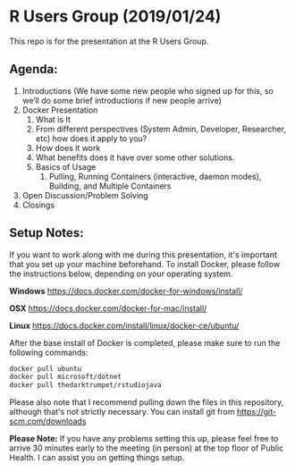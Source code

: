 R Users Group (2019/01/24)
==========================

This repo is for the presentation at the R Users Group.

Agenda:
-------

1. Introductions (We have some new people who signed up for this, so we’ll do some brief introductions if new people arrive)
2. Docker Presentation
    1. What is It
    2.  From different perspectives (System Admin, Developer, Researcher, etc) how does it apply to you?
    3.  How does it work
    4.  What benefits does it have over some other solutions.
    5.  Basics of Usage
        1.  Pulling, Running Containers (interactive, daemon modes), Building, and Multiple Containers
3. Open Discussion/Problem Solving
4. Closings

Setup Notes:
------------

If you want to work along with me during this presentation, it's important that you set up your machine beforehand.  To install Docker, please follow the instructions below, depending on your operating system.

**Windows**
https://docs.docker.com/docker-for-windows/install/

**OSX**
https://docs.docker.com/docker-for-mac/install/

**Linux**
https://docs.docker.com/install/linux/docker-ce/ubuntu/

After the base install of Docker is completed, please make sure to run the following commands:

```bash
docker pull ubuntu
docker pull microsoft/dotnet
docker pull thedarktrumpet/rstudiojava
```

Please also note that I recommend pulling down the files in this repository, although that's not strictly necessary.  You can install git from https://git-scm.com/downloads

**Please Note:** If you have any problems setting this up, please feel free to arrive 30 minutes early to the meeting (in person) at the top floor of Public Health.  I can assist you on getting things setup.